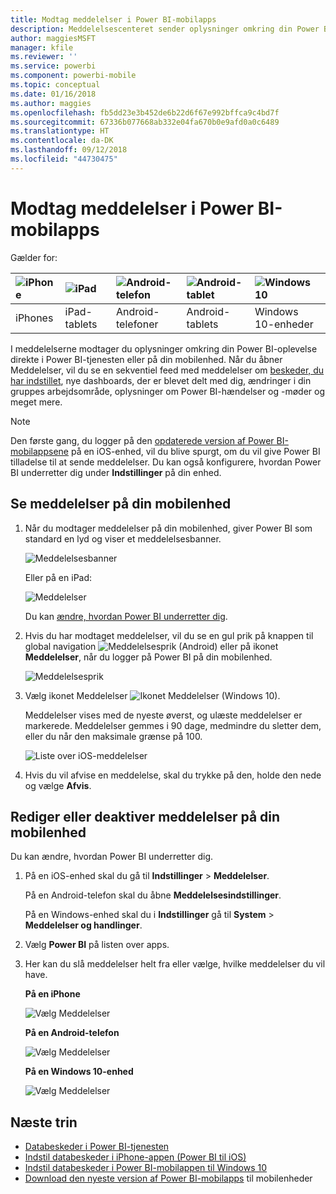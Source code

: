 ```yaml
---
title: Modtag meddelelser i Power BI-mobilapps
description: Meddelelsescenteret sender oplysninger omkring din Power BI-oplevelse direkte til dig på din mobilenhed.
author: maggiesMSFT
manager: kfile
ms.reviewer: ''
ms.service: powerbi
ms.component: powerbi-mobile
ms.topic: conceptual
ms.date: 01/16/2018
ms.author: maggies
ms.openlocfilehash: fb5dd23e3b452de6b22d6f67e992bffca9c4bd7f
ms.sourcegitcommit: 67336b077668ab332e04fa670b0e9afd0a0c6489
ms.translationtype: HT
ms.contentlocale: da-DK
ms.lasthandoff: 09/12/2018
ms.locfileid: "44730475"
---
```

# <a name="get-notifications-in-the-power-bi-mobile-apps"></a>Modtag meddelelser i Power BI-mobilapps
Gælder for:

| ![iPhone](./media/mobile-apps-notification-center/iphone-logo-50-px.png) | ![iPad](./media/mobile-apps-notification-center/ipad-logo-50-px.png) | ![Android-telefon](./media/mobile-apps-notification-center/android-phone-logo-50-px.png) | ![Android-tablet](./media/mobile-apps-notification-center/android-tablet-logo-50-px.png) | ![Windows 10](./media/mobile-apps-notification-center/win-10-logo-50-px.png) |
|:--- |:--- |:--- |:--- |:--- |
| iPhones |iPad-tablets |Android-telefoner |Android-tablets |Windows 10-enheder |

I meddelelserne modtager du oplysninger omkring din Power BI-oplevelse direkte i Power BI-tjenesten eller på din mobilenhed. Når du åbner Meddelelser, vil du se en sekventiel feed med meddelelser om [beskeder, du har indstillet](mobile-set-data-alerts-in-the-mobile-apps.md), nye dashboards, der er blevet delt med dig, ændringer i din gruppes arbejdsområde, oplysninger om Power BI-hændelser og -møder og meget mere.

> [!NOTE]
> Den første gang, du logger på den [opdaterede version af Power BI-mobilappsene](https://powerbi.microsoft.com/mobile/) på en iOS-enhed, vil du blive spurgt, om du vil give Power BI tilladelse til at sende meddelelser. Du kan også konfigurere, hvordan Power BI underretter dig under **Indstillinger** på din enhed. 
> 
> 

## <a name="view-notifications-on-your-mobile-device"></a>Se meddelelser på din mobilenhed
1. Når du modtager meddelelser på din mobilenhed, giver Power BI som standard en lyd og viser et meddelelsesbanner.
   
   ![Meddelelsesbanner](./media/mobile-apps-notification-center/power-bi-mobile-notification-banner.png)
   
   Eller på en iPad:
   
   ![Meddelelser](./media/mobile-apps-notification-center/power-bi-ipad-notifications.png)
   
   Du kan [ændre, hvordan Power BI underretter dig](mobile-apps-notification-center.md#change-or-turn-off-notifications-on-your-mobile-device).
2. Hvis du har modtaget meddelelser, vil du se en gul prik på knappen til global navigation ![Meddelelsesprik](./media/mobile-apps-notification-center/power-bi-android-menu-notifications-icon.png) (Android) eller på ikonet **Meddelelser**, når du logger på Power BI på din mobilenhed. 
   
   ![Meddelelsesprik](./media/mobile-apps-notification-center/power-bi-windows-10-notifications.png)
3. Vælg ikonet Meddelelser ![Ikonet Meddelelser](./media/mobile-apps-notification-center/power-bi-windows-10-notification-icon.png) (Windows 10).
   
    Meddelelser vises med de nyeste øverst, og ulæste meddelelser er markerede. Meddelelser gemmes i 90 dage, medmindre du sletter dem, eller du når den maksimale grænse på 100.
   
   ![Liste over iOS-meddelelser](./media/mobile-apps-notification-center/power-bi-iphone-notifications-list.png)
4. Hvis du vil afvise en meddelelse, skal du trykke på den, holde den nede og vælge **Afvis**.

## <a name="change-or-turn-off-notifications-on-your-mobile-device"></a>Rediger eller deaktiver meddelelser på din mobilenhed
Du kan ændre, hvordan Power BI underretter dig.

1. På en iOS-enhed skal du gå til **Indstillinger** > **Meddelelser**. 
   
    På en Android-telefon skal du åbne **Meddelelsesindstillinger**.
   
    På en Windows-enhed skal du i **Indstillinger** gå til **System** > **Meddelelser og handlinger**.
2. Vælg **Power BI** på listen over apps. 
3. Her kan du slå meddelelser helt fra eller vælge, hvilke meddelelser du vil have.
   
    **På en iPhone**
   
    ![Vælg Meddelelser](./media/mobile-apps-notification-center/power-bi-notifications-iphone-settings.png)
   
    **På en Android-telefon**
   
    ![Vælg Meddelelser](./media/mobile-apps-notification-center/power-bi-notifications-android-settings.png)

    **På en Windows 10-enhed**

    ![Vælg Meddelelser](./media/mobile-apps-notification-center/power-bi-notifications-windows10-settings.png)

## <a name="next-steps"></a>Næste trin
* [Databeskeder i Power BI-tjenesten](../../service-set-data-alerts.md)
* [Indstil databeskeder i iPhone-appen (Power BI til iOS)](mobile-set-data-alerts-in-the-mobile-apps.md)
* [Indstil databeskeder i Power BI-mobilappen til Windows 10](mobile-set-data-alerts-in-the-mobile-apps.md)
* [Download den nyeste version af Power BI-mobilapps](https://powerbi.microsoft.com/mobile/) til mobilenheder

